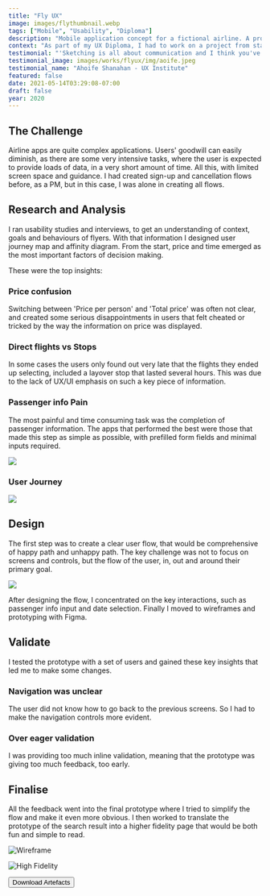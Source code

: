 ```yaml
---
title: "Fly UX"
image: images/flythumbnail.webp
tags: ["Mobile", "Usability", "Diploma"]
description: "Mobile application concept for a fictional airline. A project for a diploma."
context: "As part of my UX Diploma, I had to work on a project from start to finish, to create a Mobile App for a fictional Airline called Fly UX. "
testimonial: "'Sketching is all about communication and I think you've done that really well. Really nice and clear. Your field labels are good and flow feels logical. I think this is a great foundation to your prototype. '"
testimonial_image: images/works/flyux/img/aoife.jpeg
testimonial_name: "Ahoife Shanahan - UX Institute"
featured: false
date: 2021-05-14T03:29:08-07:00
draft: false
year: 2020
---
```


## The Challenge


Airline apps are quite complex applications. Users' goodwill can easily diminish, as there are some very intensive tasks, where the user is expected to provide loads of data, in a very short amount of time. All this, with limited screen space and guidance. I had created sign-up and cancellation flows before, as a PM, but in this case, I was alone in creating all flows.

## Research and Analysis




I ran usability studies and interviews, to get an understanding of context, goals and behaviours of flyers. With that information I designed user journey map and affinity diagram. From the start, price and time emerged as the most important factors of decision making. 

These were the top insights:

### Price confusion
Switching between 'Price per person' and 'Total price' was often not clear, and created some serious disappointments in users that felt cheated or tricked by the way the information on price was displayed.

### Direct flights vs Stops
In some cases the users only found out very late that the flights they ended up selecting, included a layover stop that lasted several hours. This was due to the lack of UX/UI emphasis on such a key piece of information.

### Passenger info Pain
The most painful and time consuming task was the completion of passenger information. The apps that performed the best were those that made this step as simple as possible, with prefilled form fields and minimal inputs required.

![](/images/works/flyux/img/research.jpg)

### User Journey
![](/images/works/flyux/img/journey.png)

            
## Design

The first step was to create a clear user flow, that would be comprehensive of happy path and unhappy path. The key challenge was not to focus on screens and controls, but the flow of the user, in, out and around their primary goal. 

![](/images/works/flyux/img/flyuxflow.png)

After designing the flow, I concentrated on the key interactions, such as passenger info input and date selection. Finally I moved to wireframes and prototyping with Figma. 

## Validate

I tested the prototype with a set of users and gained these key insights that led me to make some changes.

### Navigation was unclear
The user did not know how to go back to the previous screens. So I had to make the navigation controls more evident.

### Over eager validation
I was providing too much inline validation, meaning that the prototype was giving too much feedback, too early.

## Finalise

All the feedback went into the final prototype where I tried to simplify the flow and make it even more obvious. I then worked to translate the prototype of the search result into a higher fidelity page that would be both fun and simple to read. 


![Wireframe](/images/works/flyux/img/2.png)

![High Fidelity](/images/works/flyux/img/search.png)

<form action="https://drive.google.com/drive/folders/1kFKfzkZwASHpwUHZLfNDmEM2CgD90fCj">
<input type="submit" class="button" value="Download Artefacts"></input>
</form>


